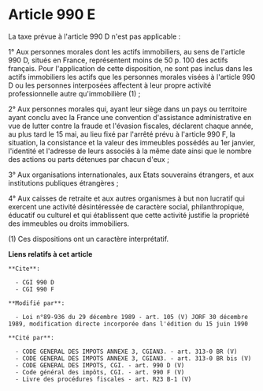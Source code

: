 # Article 990 E

La taxe prévue à l'article 990 D n'est pas applicable : 

1° Aux personnes morales dont les actifs immobiliers, au sens de l'article 990 D, situés en France, représentent moins de 50
p. 100 des actifs français. Pour l'application de cette disposition, ne sont pas inclus dans les actifs immobiliers les
actifs que les personnes morales visées à l'article 990 D ou les personnes interposées affectent à leur propre activité
professionnelle autre qu'immobilière (1) ;

2° Aux personnes morales qui, ayant leur siège dans un pays ou territoire ayant conclu avec la France une convention
d'assistance administrative en vue de lutter contre la fraude et l'évasion fiscales, déclarent chaque année, au plus tard le
15 mai, au lieu fixé par l'arrêté prévu à l'article 990 F, la situation, la consistance et la valeur des immeubles possédés
au 1er janvier, l'identité et l'adresse de leurs associés à la même date ainsi que le nombre des actions ou parts détenues
par chacun d'eux ; 

3° Aux organisations internationales, aux Etats souverains étrangers, et aux institutions publiques étrangères ; 

4° Aux caisses de retraite et aux autres organismes à but non lucratif qui exercent une activité désintéressée de caractère
social, philanthropique, éducatif ou culturel et qui établissent que cette activité justifie la propriété des immeubles ou
droits immobiliers.

(1) Ces dispositions ont un caractère interprétatif.

**Liens relatifs à cet article**

	**Cite**:

	  - CGI 990 D
	  - CGI 990 F

	**Modifié par**:

	  - Loi n°89-936 du 29 décembre 1989 - art. 105 (V) JORF 30 décembre 1989, modification directe incorporée dans l'édition du 15 juin 1990

	**Cité par**:

	  - CODE GENERAL DES IMPOTS ANNEXE 3, CGIAN3. - art. 313-0 BR (V)
	  - CODE GENERAL DES IMPOTS ANNEXE 3, CGIAN3. - art. 313-0 BR bis (V)
	  - CODE GENERAL DES IMPOTS, CGI. - art. 990 D (V)
	  - Code général des impôts, CGI. - art. 990 F (V)
	  - Livre des procédures fiscales - art. R23 B-1 (V)
